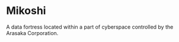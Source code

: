 # Mikoshi
A data fortress located within a part of cyberspace controlled by the Arasaka Corporation.
